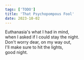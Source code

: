 ```yaml
---
tags: ['TODO']
title: 'That Psychopompous Fool'
date: 2023-10-02
---
```


Euthanasia's what I had in mind,  
when I asked if I could stay the night.  
Don't worry dear, on my way out,  
I'll make sure to hit the lights,  
good night.
